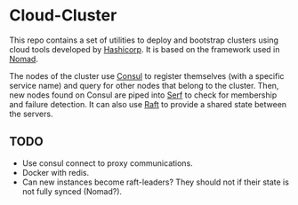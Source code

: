 # Cloud-Cluster

This repo contains a set of utilities to deploy and bootstrap clusters using cloud tools developed by [Hashicorp](https://www.hashicorp.com/). It is based on the framework used in [Nomad](https://www.nomadproject.io/).

The nodes of the cluster use [Consul](https://www.consul.io/) to register themselves (with a specific service name) and query for other nodes that belong to the cluster. Then, new nodes found on Consul are piped into [Serf](https://www.serf.io/) to check for membership and failure detection. It can also use [Raft](https://github.com/hashicorp/raft) to provide a shared state between the servers.

## TODO

- Use consul connect to proxy communications.
- Docker with redis.
- Can new instances become raft-leaders? They should not if their state is not fully synced (Nomad?).
